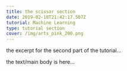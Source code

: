 ```yaml
---
title: the scissor section
date: 2019-02-18T21:42:17.507Z
tutorial: Machine Learning
type: tutorial section
cover: /img/arts_pink_200.png
---
```


the excerpt for the second part of the tutorial...

<!-- end -->
<!-- of excerpt -->

the text/main body is here...
